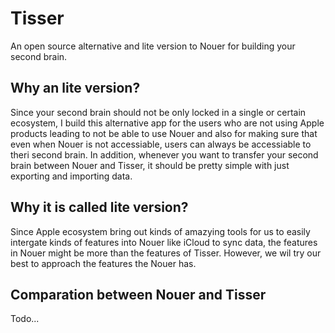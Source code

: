 # Tisser

An open source alternative and lite version to Nouer for building your second brain.

## Why an lite version?

Since your second brain should not be only locked in a single or certain ecosystem, I build this alternative app for the users who are not using Apple products leading to not be able to use Nouer and also for making sure that even when Nouer is not accessiable, users can always be accessiable to theri second brain. In addition, whenever you want to transfer your second brain between Nouer and Tisser, it should be pretty simple with just exporting and importing data. 

## Why it is called lite version?

Since Apple ecosystem bring out kinds of amazying tools for us to easily intergate kinds of features into Nouer like iCloud to sync data, the features in Nouer might be more than the features of Tisser. However, we wil try our best to approach the features the Nouer has.

## Comparation between Nouer and Tisser

Todo...
